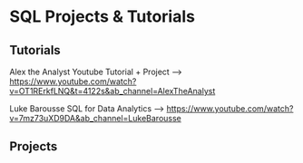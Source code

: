 # SQL Projects & Tutorials

## Tutorials
Alex the Analyst Youtube Tutorial + Project --> https://www.youtube.com/watch?v=OT1RErkfLNQ&t=4122s&ab_channel=AlexTheAnalyst

Luke Barousse SQL for Data Analytics --> https://www.youtube.com/watch?v=7mz73uXD9DA&ab_channel=LukeBarousse

## Projects
